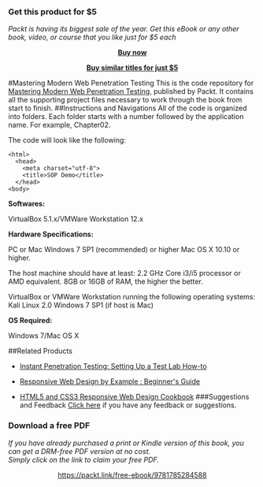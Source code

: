 
### Get this product for $5

<i>Packt is having its biggest sale of the year. Get this eBook or any other book, video, or course that you like just for $5 each</i>


<b><p align='center'>[Buy now](https://packt.link/9781785284588)</p></b>


<b><p align='center'>[Buy similar titles for just $5](https://subscription.packtpub.com/search)</p></b>


#Mastering Modern Web Penetration Testing
This is the code repository for [Mastering Modern Web Penetration Testing](https://www.packtpub.com/networking-and-servers/mastering-modern-web-penetration-testing?utm_source=github&utm_medium=repository&utm_campaign=9781785284588), published by Packt. It contains all the supporting project files necessary to work through the book from start to finish.
##Instructions and Navigations
All of the code is organized into folders. Each folder starts with a number followed by the application name. For example, Chapter02.



The code will look like the following:
```
<html>
  <head>
    <meta charset="utf-8">
    <title>SOP Demo</title>
  </head>
<body>
```

**Softwares:**

VirtualBox 
5.1.x/VMWare 
Workstation 12.x

**Hardware Specifications:**

PC or Mac
Windows 7 SP1 (recommended) or 
higher Mac OS X 10.10 or higher.

The host machine should have at 
least: 2.2 GHz Core i3/i5 processor 
or AMD equivalent. 8GB or 16GB 
of RAM, the higher the better.

VirtualBox or VMWare 
Workstation running the following 
operating systems: Kali Linux 2.0 
Windows 7 SP1 (if host is Mac)

**OS Required:**

Windows 7/Mac 
OS X

##Related Products
* [Instant Penetration Testing: Setting Up a Test Lab How-to](https://www.packtpub.com/networking-and-servers/instant-penetration-testing-setting-test-lab-how?utm_source=github&utm_medium=repository&utm_campaign=9781849694124)

* [Responsive Web Design by Example : Beginner's Guide](https://www.packtpub.com/web-development/responsive-web-design-example?utm_source=github&utm_medium=repository&utm_campaign=9781849695428)

* [HTML5 and CSS3 Responsive Web Design Cookbook](https://www.packtpub.com/web-development/html5-and-css3-responsive-web-design-cookbook?utm_source=github&utm_medium=repository&utm_campaign=9781849695442)
###Suggestions and Feedback
[Click here](https://docs.google.com/forms/d/e/1FAIpQLSe5qwunkGf6PUvzPirPDtuy1Du5Rlzew23UBp2S-P3wB-GcwQ/viewform) if you have any feedback or suggestions.
### Download a free PDF

 <i>If you have already purchased a print or Kindle version of this book, you can get a DRM-free PDF version at no cost.<br>Simply click on the link to claim your free PDF.</i>
<p align="center"> <a href="https://packt.link/free-ebook/9781785284588">https://packt.link/free-ebook/9781785284588 </a> </p>